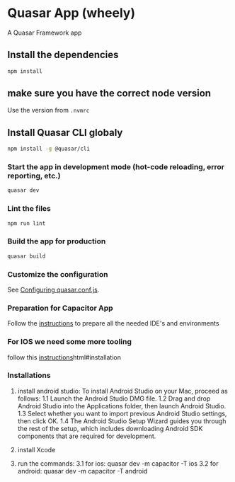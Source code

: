 # Quasar App (wheely)

A Quasar Framework app

## Install the dependencies

```bash
npm install
```

## make sure you have the correct node version

Use the version from `.nvmrc`

## Install Quasar CLI globaly

```bash
npm install -g @quasar/cli
```

### Start the app in development mode (hot-code reloading, error reporting, etc.)

```bash
quasar dev
```

### Lint the files

```bash
npm run lint
```

### Build the app for production

```bash
quasar build
```

### Customize the configuration

See [Configuring quasar.conf.js](https://quasar.dev/quasar-cli/quasar-conf-js).

### Preparation for Capacitor App

Follow the [instructions](https://quasar.dev/quasar-cli/developing-capacitor-apps/preparation) to prepare all the needed IDE's and environments

### For IOS we need some more tooling

follow this [instructions](https://guides.cocoapods.org/using/getting-started)html#installation

### Installations

1. install android studio:
To install Android Studio on your Mac, proceed as follows:
1.1 Launch the Android Studio DMG file.
1.2 Drag and drop Android Studio into the Applications folder, then launch Android Studio.
1.3 Select whether you want to import previous Android Studio settings, then click OK.
1.4 The Android Studio Setup Wizard guides you through the rest of the setup, which includes downloading Android SDK components        that are required for development.

2. install Xcode

3. run the commands:
    3.1 for ios:
        quasar dev -m capacitor -T ios
    3.2 for android:
        quasar dev -m capacitor -T android
